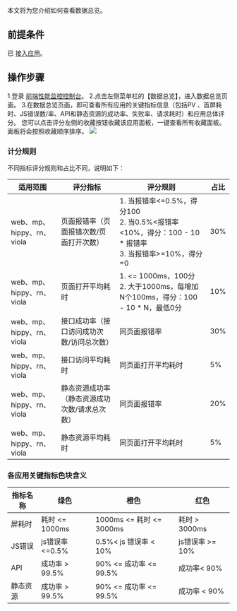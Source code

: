 ﻿
本文将为您介绍如何查看数据总览。
## 前提条件
已 [接入应用]()。
## 操作步骤
1.登录 [前端性能监控控制台](https://console.cloud.tencent.com/rum)。
2.点击左侧菜单栏的【数据总览】，进入数据总览页面。
3.在数据总览页面，即可查看所有应用的关键指标信息（包括PV 、首屏耗时、JS错误数/率、API和静态资源的成功率、失败率、请求耗时）和应用总体评分。
您可以点击评分左侧的收藏按钮收藏该应用面板，一键查看所有收藏面板。面板将会按照收藏顺序排序。
![](https://main.qcloudimg.com/raw/5b80da58a39da1f03425eb8440fe2b2a.png)

### 计分规则

不同指标评分规则和占比不同，说明如下：

| 适用范围                  | 评分指标                                      | 评分规则                                                     | 占比 |
| ------------------------- | --------------------------------------------- | ------------------------------------------------------------ | ---- |
| web、mp、hippy、rn、viola | 页面报错率（页面报错次数/页面打开次数）       | 1. 当报错率<=0.5%，得分100<br>2. 当0.5%<报错率<10%，得分：100 - 10 * 报错率<br>3. 当报错率>=10%，得分 =0 | 30%  |
| web、mp、hippy、rn、viola | 页面打开平均耗时                              | 1.  <= 1000ms，100分<br>2.  大于1000ms，每增加N个100ms，得分：100 - 10 * N，最低0分 | 10%  |
| web、mp、hippy、rn、viola | 接口成功率（接口访问成功次数/访问总次数）     | 同页面报错率                                                 | 30%  |
| web、mp、hippy、rn、viola | 接口访问平均耗时                              | 同页面打开平均耗时                                           | 5%   |
| web、mp、hippy、rn、viola | 静态资源成功率（静态资源成功次数/请求总次数） | 同页面报错率                                                 | 20%  |
| web、mp、hippy、rn、viola | 静态资源平均耗时                              | 同页面打开平均耗时                                           | 5%   |

### 各应用关键指标色块含义

| 指标名称 | 绿色           | 橙色                     | 红色            |
| -------- | -------------- | ------------------------ | --------------- |
| 屏耗时   | 耗时 <= 1000ms | 1000ms <= 耗时 <= 3000ms | 耗时 > 3000ms   |
| JS错误   | js错误率<=0.5% | 0.5%< js 错误率 < 10%    | js错误率 >= 10% |
| API      | 成功率 > 99.5% | 90% <= 成功率 <= 99.5%   | 成功率< 90%     |
| 静态资源 | 成功率 > 99.5% | 90% <= 成功率 <= 99.5%   | 成功率 < 90%    |

